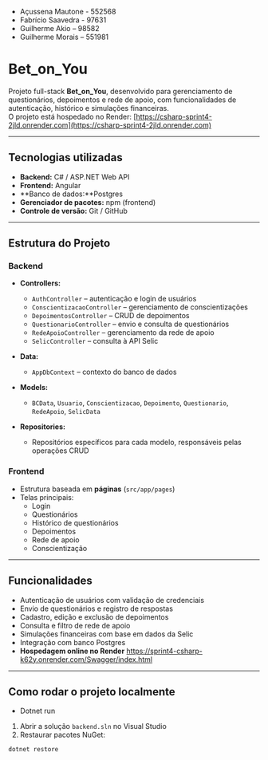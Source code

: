 - Açussena Mautone - 552568 
- Fabrício Saavedra - 97631 
- Guilherme Akio – 98582 
- Guilherme Morais – 551981 

# Bet_on_You

Projeto full-stack **Bet_on_You**, desenvolvido para gerenciamento de questionários, depoimentos e rede de apoio, com funcionalidades de autenticação, histórico e simulações financeiras.  
O projeto está hospedado no Render: [https://csharp-sprint4-2jld.onrender.com](https://csharp-sprint4-2jld.onrender.com)

---

## Tecnologias utilizadas

- **Backend:** C# / ASP.NET Web API  
- **Frontend:** Angular 
- **Banco de dados:**Postgres  
- **Gerenciador de pacotes:** npm (frontend)  
- **Controle de versão:** Git / GitHub  

---

## Estrutura do Projeto

### Backend

- **Controllers:**  
  - `AuthController` – autenticação e login de usuários  
  - `ConscientizacaoController` – gerenciamento de conscientizações  
  - `DepoimentosController` – CRUD de depoimentos  
  - `QuestionarioController` – envio e consulta de questionários  
  - `RedeApoioController` – gerenciamento da rede de apoio  
  - `SelicController` – consulta à API Selic  

- **Data:**  
  - `AppDbContext` – contexto do banco de dados  

- **Models:**  
  - `BCData`, `Usuario`, `Conscientizacao`, `Depoimento`, `Questionario`, `RedeApoio`, `SelicData`  

- **Repositories:**  
  - Repositórios específicos para cada modelo, responsáveis pelas operações CRUD  

### Frontend

- Estrutura baseada em **páginas** (`src/app/pages`)   
- Telas principais:  
  - Login  
  - Questionários 
  - Histórico de questionários  
  - Depoimentos  
  - Rede de apoio
  - Conscientização

---

## Funcionalidades

- Autenticação de usuários com validação de credenciais  
- Envio de questionários e registro de respostas  
- Cadastro, edição e exclusão de depoimentos  
- Consulta e filtro de rede de apoio  
- Simulações financeiras com base em dados da Selic  
- Integração com banco Postgres  
- **Hospedagem online no Render** https://sprint4-csharp-k62y.onrender.com/Swagger/index.html

---

## Como rodar o projeto localmente
- Dotnet run


1. Abrir a solução `backend.sln` no Visual Studio  
2. Restaurar pacotes NuGet:  
```bash
dotnet restore
